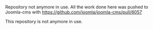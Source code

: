 Repository not anymore in use. All the work done here was pushed to Joomla-cms with https://github.com/joomla/joomla-cms/pull/6057

This repository is not anymore in use.
